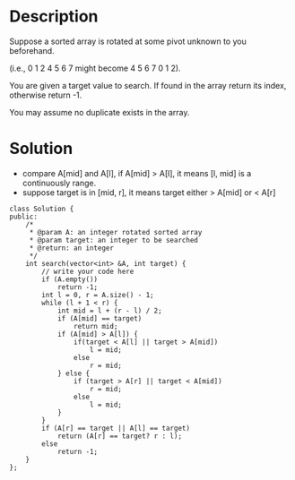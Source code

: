 # Description

Suppose a sorted array is rotated at some pivot unknown to you beforehand.

(i.e., 0 1 2 4 5 6 7 might become 4 5 6 7 0 1 2).

You are given a target value to search. If found in the array return its index, otherwise return -1.

You may assume no duplicate exists in the array.

# Solution

- compare A[mid] and A[l], if A[mid] > A[l], it means [l, mid] is a continuously range.
- suppose target is in [mid, r], it means target either > A[mid] or < A[r]
```
class Solution {
public:
    /*
     * @param A: an integer rotated sorted array
     * @param target: an integer to be searched
     * @return: an integer
     */
    int search(vector<int> &A, int target) {
        // write your code here
        if (A.empty())
            return -1;
        int l = 0, r = A.size() - 1;
        while (l + 1 < r) {
            int mid = l + (r - l) / 2;
            if (A[mid] == target)
                return mid;
            if (A[mid] > A[l]) {
                if(target < A[l] || target > A[mid])
                    l = mid;
                else
                    r = mid;
            } else {
                if (target > A[r] || target < A[mid])
                    r = mid;
                else
                    l = mid;
            }
        }
        if (A[r] == target || A[l] == target)
            return (A[r] == target? r : l);
        else
            return -1;
    }
};
```
